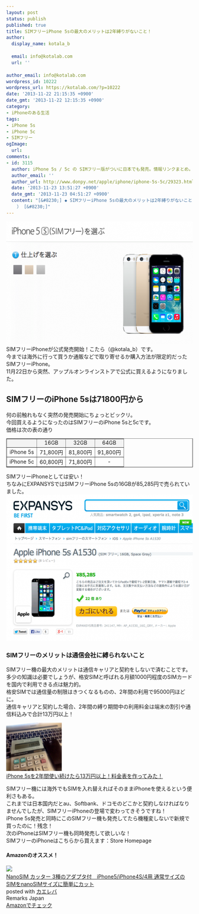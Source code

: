 ```yaml
---
layout: post
status: publish
published: true
title: SIMフリーiPhone 5sの最大のメリットは2年縛りがないこと！
author:
  display_name: kotala_b

  email: info@kotalab.com
  url: ''

author_email: info@kotalab.com
wordpress_id: 10222
wordpress_url: https://kotalab.com/?p=10222
date: '2013-11-22 21:15:35 +0900'
date_gmt: '2013-11-22 12:15:35 +0900'
category:
- iPhoneのある生活
tags:
- iPhone 5s
- iPhone 5c
- SIMフリー
ogImage:
  url:
comments:
- id: 3115
  author: iPhone 5s / 5c の SIMフリー版がついに日本でも発売。情報リンクまとめ。 | 覚醒する @CDiP
  author_email: ''
  author_url: http://www.donpy.net/apple/iphone/iphone-5s-5c/29323.html
  date: '2013-11-23 13:51:27 +0900'
  date_gmt: '2013-11-23 04:51:27 +0900'
  content: "[&#8230;] ◆ SIMフリーiPhone 5sの最大のメリットは2年縛りがないこと！ （ via kotala&#8217;s note
    ） [&#8230;]"
---
```

<p><img src="/wp-content/uploads/simfreeiphone5s5c_131122_01-546x331.png" alt="simfreeiphone5s5c_131122_01" width="546" height="331" class="alignnone size-large wp-image-10228" /><br />
SIMフリーiPhoneが公式発売開始！こたら（@kotala_b）です。<br />
今までは海外に行って買うか通販などで取り寄せるか購入方法が限定的だったSIMフリーiPhone。<br />
11月22日から突然、アップルオンラインストアで公式に買えるようになりました。<br />
</p>
<!--more-->
<h2>SIMフリーのiPhone 5sは71800円から</h2>
<p>何の前触れもなく突然の発売開始にちょっとビックリ。<br />
今回買えるようになったのはSIMフリーのiPhone 5sと5cです。<br />
価格は次の表の通り</p>
<table border="1" width="100%" align="center">
<tr bgcolor="#f3f3f3" align="center">
<td></td>
<td>16GB</td>
<td>32GB</td>
<td>64GB</td>
</tr>
<tr align="center">
<td>iPhone 5s</td>
<td>71,800円</td>
<td>81,800円</td>
<td>91,800円</td>
</tr>
<tr align="center">
<td>iPhone 5c</td>
<td>60,800円</td>
<td>71,800円</td>
<td>-</td>
</tr>
</table>
<p>SIMフリーiPhoneとしては安い！<br />
ちなみにEXPANSYSではSIMフリーiPhone 5sの16GBが85,285円で売られていました。<br />
<img src="/wp-content/uploads/simfreeiphone5s5c_131122_02-546x393.png" alt="simfreeiphone5s5c_131122_02" width="546" height="393" class="alignnone size-large wp-image-10229" /></p>
<h3>SIMフリーのメリットは通信会社に縛られないこと</h3>
<p>SIMフリー機の最大のメリットは通信キャリアと契約をしないで済むことです。<br />
多少の知識は必要でしょうが、格安SIMと呼ばれる月額1000円程度のSIMカードを国内で利用できる点は魅力的。<br />
<span class="b">格安SIMでは通信量の制限はきつくなるものの、2年間の利用で95000円ほどに。</span><br />
通信キャリアと契約した場合、2年間の縛り期間中の利用料金は端末の割引や通信料込みで<span class="b">合計13万円以上！</span></p>
<div class="shht">
<div class="shhtimg"><a href="/iphone-5s-use-2years" target="_blank"><img src="/wp-content/uploads/iphone5suse2years_130914-546x408.jpg" alt="" width="150" height="130" /></a></div>
<div class="shhttext"><a href="/iphone-5s-use-2years" target="_blank">iPhone 5sを2年間使い続けたら13万円以上！料金表を作ってみた！</a><a href="https://b.hatena.ne.jp/entry/https://kotalab.com/iphone-5s-use-2years" target="_blank"><img border="0" src="https://b.hatena.ne.jp/entry/image/https://kotalab.com/iphone-5s-use-2years" alt="" /></a></div>
</div>
<p>SIMフリー機には海外でもSIMを入れ替えればそのままiPhoneを使えるという便利さもある。<br />
これまでは日本国内だとau、Softbank、ドコモのどこかと契約しなければなりませんでしたが、SIMフリーiPhoneの登場で変わってきそうですね！<br />
iPhone 5s発売と同時にこのSIMフリー機も発売してたら機種変しないで新規で買ったのに！残念！<br />
次のiPhoneはSIMフリー機も同時発売して欲しいな！<br />
SIMフリーのiPhoneはこちらから買えます：<span class="removed_link" title="aos.prf.hn/click/camref:1l3v2BV/creativeref:305238">Store Homepage</span></p>
<h4 class="aam">Amazonのオススメ！</h4>
<div class="kaerebalink-box">
<div class="kaerebalink-image"><a href="https://www.amazon.co.jp/exec/obidos/ASIN/B009V5Z2RG/same-22/ref=nosim/" rel="nofollow" target="_blank"><img src="https://images-fe.ssl-images-amazon.com/images/I/513rqtMoTfL._SL160_.jpg" style="border: none;" /></a></div>
<div class="kaerebalink-info">
<div class="kaerebalink-name"><a href="https://www.amazon.co.jp/exec/obidos/ASIN/B009V5Z2RG/same-22/ref=nosim/" rel="nofollow" target="_blank">NanoSIM カッター 3種のアダプタ付　iPhone5/iPhone4S/4用 通常サイズのSIMをnanoSIMサイズに簡単にカット</a>
<div class="kaerebalink-powered-date">posted with <a href="https://kaereba.com" rel="nofollow" target="_blank">カエレバ</a></div>
</div>
<div class="kaerebalink-detail"> Remarks Japan     </div>
<div class="kaerebalink-link1">
<div class="shoplinkamazon"><a href="https://www.amazon.co.jp/gp/search?keywords=iPhone5%2FiPhone4S%2F4&__mk_ja_JP=%83J%83%5E%83J%83i&tag=same-22" rel="nofollow" target="_blank" title="アマゾン" >Amazonでチェック</a></div>
</div>
</div>
<div class="booklink-footer"></div>
</div>
